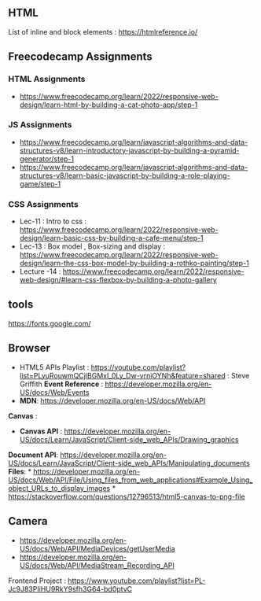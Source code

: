 ## HTML 
List of inline and block elements : https://htmlreference.io/

## Freecodecamp Assignments

### HTML Assignments
* https://www.freecodecamp.org/learn/2022/responsive-web-design/learn-html-by-building-a-cat-photo-app/step-1


### JS Assignments
* https://www.freecodecamp.org/learn/javascript-algorithms-and-data-structures-v8/learn-introductory-javascript-by-building-a-pyramid-generator/step-1
* https://www.freecodecamp.org/learn/javascript-algorithms-and-data-structures-v8/learn-basic-javascript-by-building-a-role-playing-game/step-1

### CSS Assignments
* Lec-11 : Intro to css : https://www.freecodecamp.org/learn/2022/responsive-web-design/learn-basic-css-by-building-a-cafe-menu/step-1
* Lec-13 : Box model , Box-sizing and display : https://www.freecodecamp.org/learn/2022/responsive-web-design/learn-the-css-box-model-by-building-a-rothko-painting/step-1 
* Lecture -14 : https://www.freecodecamp.org/learn/2022/responsive-web-design/#learn-css-flexbox-by-building-a-photo-gallery

## tools
https://fonts.google.com/


## Browser 
* HTML5 APIs Playlist : https://youtube.com/playlist?list=PLyuRouwmQCjlBGMxI_0Ly_Dw-vrniOYNh&feature=shared : Steve Griffith
**Event Reference** : https://developer.mozilla.org/en-US/docs/Web/Events
* **MDN**: https://developer.mozilla.org/en-US/docs/Web/API

**Canvas** :
* **Canvas API** : https://developer.mozilla.org/en-US/docs/Learn/JavaScript/Client-side_web_APIs/Drawing_graphics

**Document API**: https://developer.mozilla.org/en-US/docs/Learn/JavaScript/Client-side_web_APIs/Manipulating_documents
**Files**: * https://developer.mozilla.org/en-US/docs/Web/API/File/Using_files_from_web_applications#Example_Using_object_URLs_to_display_images 
            * https://stackoverflow.com/questions/12796513/html5-canvas-to-png-file
## Camera
* https://developer.mozilla.org/en-US/docs/Web/API/MediaDevices/getUserMedia
* https://developer.mozilla.org/en-US/docs/Web/API/MediaStream_Recording_API


 
Frontend Project : https://www.youtube.com/playlist?list=PL-Jc9J83PIiHU9RkY9sfh3G64-bd0ptvC

